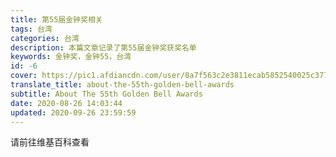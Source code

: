 ```yaml
---
title: 第55届金钟奖相关
tags: 台湾
categories: 台湾
description: 本篇文章记录了第55届金钟奖获奖名单
keywords: 金钟奖，金钟55，台湾
id: -6
cover: https://pic1.afdiancdn.com/user/8a7f563c2e3811ecab5852540025c377/common/a811730ec3db13e22eb753b49e16c463_w900_h480_s75.jpg
translate_title: about-the-55th-golden-bell-awards
subtitle: About The 55th Golden Bell Awards
date: 2020-08-26 14:03:44
updated: 2020-09-26 23:59:59
---
```


请前往维基百科查看
